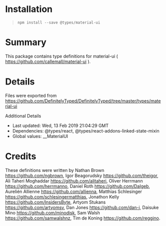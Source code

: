 # Installation
> `npm install --save @types/material-ui`

# Summary
This package contains type definitions for material-ui ( https://github.com/callemall/material-ui ).

# Details
Files were exported from https://github.com/DefinitelyTyped/DefinitelyTyped/tree/master/types/material-ui

Additional Details
 * Last updated: Wed, 13 Feb 2019 21:04:29 GMT
 * Dependencies: @types/react, @types/react-addons-linked-state-mixin
 * Global values: __MaterialUI

# Credits
These definitions were written by Nathan Brown <https://github.com/ngbrown>, Igor Beagorudsky <https://github.com/theigor>, Ali Taheri Moghaddar <https://github.com/alitaheri>, Oliver Herrmann <https://github.com/herrmanno>, Daniel Roth <https://github.com/DaIgeb>, Aurelién Allienne <https://github.com/allienna>, Matthias Schlesinger <https://github.com/schlesingermatthias>, Jonathon Kelly <https://github.com/InsidersByte>, Artyom Stukans <https://github.com/artyomsv>, Dan Jones <https://github.com/dan-j>, Daisuke Mino <https://github.com/minodisk>, Sam Walsh <https://github.com/samwalshnz>, Tim de Koning <https://github.com/reggino>.
